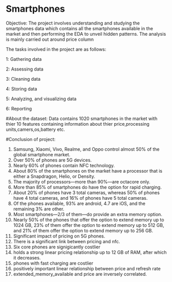 # Smartphones
Objective:
The project involves understanding and studying the smartphones data which contains all the smartphones available in the market and then performing the EDA to unveil hidden patterns. The analysis is mainly carried out around price column

The tasks involved in the project are as follows:

1: Gathering data

2: Assessing data

3: Cleaning data

4: Storing data

5: Analyzing, and visualizing data

6: Reporting

#About the dataset:
Data contains 1020 smartphones in the market with thier 10 features containing information about thier price,processing units,camers,os,battery etc.

#Conclusion of project:
1. Samsung, Xiaomi, Vivo, Realme, and Oppo control almost 50% of the global smartphone market.
2. Over 50% of phones are 5G devices.
3. Nearly 60% of phones contain NFC technology.
4. About 80% of the smartphones on the market have a processor that is either a Snapdragon, Helio, or Density.
5. The majority of processors—more than 90%—are octacore only.
6. More than 85% of smartphones do have the option for rapid charging.
7. About 20% of phones have 3 total cameras, whereas 50% of phones have 4 total cameras, and 16% of phones have 5 total cameras.
8. Of the phones available, 93% are android, 4.7 are iOS, and the remaining 3% are other.
9. Most smartphones—2/3 of them—do provide an extra memory option.
10. Nearly 50% of the phones that offer the option to extend memory up to 1024 GB, 23% of them offer the option to extend memory up to 512 GB, and 21% of them offer the option to extend memory up to 256 GB.
11. Significant impact of pricing on 5G phones.
12. There is a significant link between pricing and nfc.
13. Six core phones are signigicantly costlier
14. holds a strong linear pricing relationship up to 12 GB of RAM, after which it decreases.
15. phones with fast charging are costlier
16. positively important linear relationship between price and refresh rate
17. extended_memory_available and price are inversely correlated.
